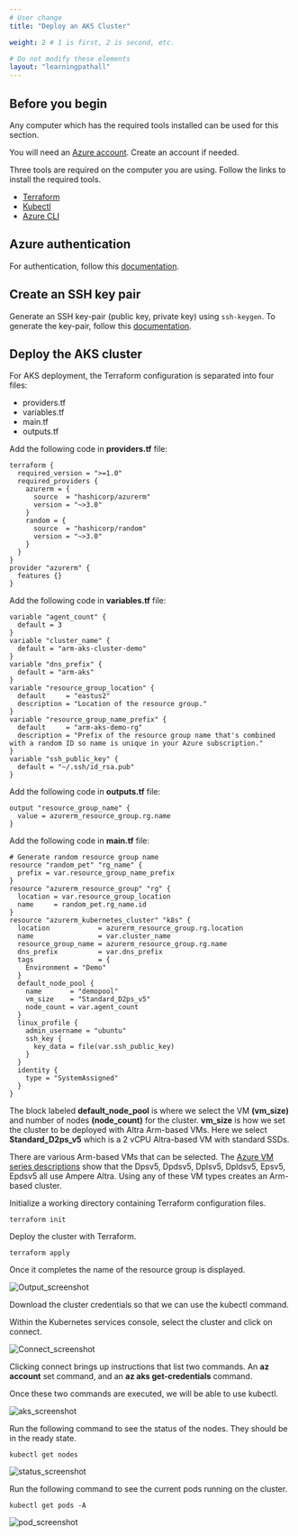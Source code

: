 ```yaml
---
# User change
title: "Deploy an AKS Cluster"

weight: 2 # 1 is first, 2 is second, etc.

# Do not modify these elements
layout: "learningpathall"
---
```


## Before you begin

Any computer which has the required tools installed can be used for this section. 

You will need an [Azure account](https://azure.microsoft.com/). Create an account if needed.

Three tools are required on the computer you are using. Follow the links to install the required tools.
* [Terraform](/install-guides/terraform)
* [Kubectl](/install-guides/kubectl/)
* [Azure CLI](/install-guides/azure-cli)

## Azure authentication

For authentication, follow this [documentation](/learning-paths/server-and-cloud/azure/terraform#azure-authentication).

## Create an SSH key pair

Generate an SSH key-pair (public key, private key) using `ssh-keygen`. To generate the key-pair, follow this [documentation](/install-guides/ssh#ssh-keys).

## Deploy the AKS cluster

For AKS deployment, the Terraform configuration is separated into four files: 
- providers.tf
- variables.tf
- main.tf
- outputs.tf

Add the following code in **providers.tf** file:

```console
terraform {
  required_version = ">=1.0"
  required_providers {
    azurerm = {
      source  = "hashicorp/azurerm"
      version = "~>3.0"
    }
    random = {
      source  = "hashicorp/random"
      version = "~>3.0"
    }
  }
}
provider "azurerm" {
  features {}
}
```

Add the following code in **variables.tf** file:

```console
variable "agent_count" {
  default = 3
}
variable "cluster_name" {
  default = "arm-aks-cluster-demo"
}
variable "dns_prefix" {
  default = "arm-aks"
}
variable "resource_group_location" {
  default     = "eastus2"
  description = "Location of the resource group."
}
variable "resource_group_name_prefix" {
  default     = "arm-aks-demo-rg"
  description = "Prefix of the resource group name that's combined with a random ID so name is unique in your Azure subscription."
}
variable "ssh_public_key" {
  default = "~/.ssh/id_rsa.pub"
}
```

Add the following code in **outputs.tf** file:

```console
output "resource_group_name" {
  value = azurerm_resource_group.rg.name
}
```

Add the following code in **main.tf** file:

```console
# Generate random resource group name
resource "random_pet" "rg_name" {
  prefix = var.resource_group_name_prefix
}
resource "azurerm_resource_group" "rg" {
  location = var.resource_group_location
  name     = random_pet.rg_name.id
}
resource "azurerm_kubernetes_cluster" "k8s" {
  location            = azurerm_resource_group.rg.location
  name                = var.cluster_name
  resource_group_name = azurerm_resource_group.rg.name
  dns_prefix          = var.dns_prefix
  tags                = {
    Environment = "Demo"
  }
  default_node_pool {
    name       = "demopool"
    vm_size    = "Standard_D2ps_v5"
    node_count = var.agent_count
  }
  linux_profile {
    admin_username = "ubuntu"
    ssh_key {
      key_data = file(var.ssh_public_key)
    }
  }
  identity {
    type = "SystemAssigned"
  }
}
```

The block labeled **default_node_pool** is where we select the VM **(vm_size)** and number of nodes **(node_count)** for the cluster. **vm_size** is how we set the cluster to be deployed with Altra Arm-based VMs. Here we select **Standard_D2ps_v5** which is a 2 vCPU Altra-based VM with standard SSDs.

There are various Arm-based VMs that can be selected. The [Azure VM series descriptions](https://azure.microsoft.com/en-us/pricing/details/virtual-machines/series/) show that the Dpsv5, Dpdsv5, Dplsv5, Dpldsv5, Epsv5, Epdsv5 all use Ampere Altra. Using any of these VM types creates an Arm-based cluster.

Initialize a working directory containing Terraform configuration files.

```console
terraform init
```

Deploy the cluster with Terraform.

```console
terraform apply
```
Once it completes the name of the resource group is displayed.

![Output_screenshot](https://user-images.githubusercontent.com/67620689/201339586-c2d12941-a24f-4ca7-9418-c8475834abc7.PNG)

Download the cluster credentials so that we can use the kubectl command. 

Within the Kubernetes services console, select the cluster and click on connect.

![Connect_screenshot](https://user-images.githubusercontent.com/67620689/201339809-5bc576c8-d945-431f-ab0b-f0b426b1edec.PNG)

Clicking connect brings up instructions that list two commands. An **az account** set command, and an **az aks get-credentials** command. 

Once these two commands are executed, we will be able to use kubectl.

![aks_screenshot](https://user-images.githubusercontent.com/67620689/201339840-5d3a414b-e944-4a3e-96a5-bbbe7a3b13f3.PNG)

Run the following command to see the status of the nodes. They should be in the ready state.

```console
kubectl get nodes
```

![status_screenshot](https://user-images.githubusercontent.com/67620689/200743934-20374d3f-21af-4f4e-893c-154bbae573d8.PNG)

Run the following command to see the current pods running on the cluster.

```console
kubectl get pods -A
```

![pod_screenshot](https://user-images.githubusercontent.com/67620689/200744042-582be388-fabb-4c86-a983-af230f3806f0.PNG)

